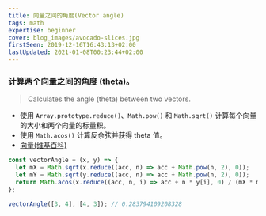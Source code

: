 ```yaml
---
title: 向量之间的角度(Vector angle)
tags: math
expertise: beginner
cover: blog_images/avocado-slices.jpg
firstSeen: 2019-12-16T16:43:13+02:00
lastUpdated: 2021-01-08T00:23:44+02:00
---
```


### 计算两个向量之间的角度 (theta)。
> Calculates the angle (theta) between two vectors.

- 使用 `Array.prototype.reduce()`、`Math.pow()` 和 `Math.sqrt()` 计算每个向量的大小和两个向量的标量积。
- 使用 `Math.acos()` 计算反余弦并获得 theta 值。
- [向量(维基百科)](https://zh.wikipedia.org/zh-cn/%E5%90%91%E9%87%8F)

```js
const vectorAngle = (x, y) => {
  let mX = Math.sqrt(x.reduce((acc, n) => acc + Math.pow(n, 2), 0));
  let mY = Math.sqrt(y.reduce((acc, n) => acc + Math.pow(n, 2), 0));
  return Math.acos(x.reduce((acc, n, i) => acc + n * y[i], 0) / (mX * mY));
};
```

```js
vectorAngle([3, 4], [4, 3]); // 0.283794109208328
```

